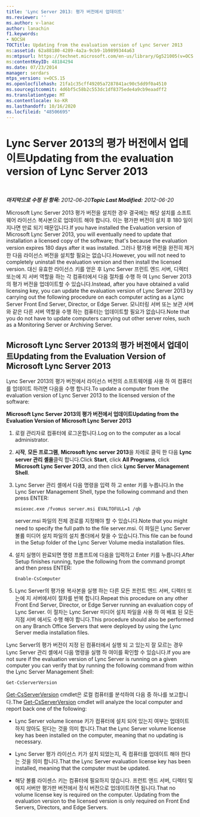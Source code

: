 ```yaml
---
title: 'Lync Server 2013: 평가 버전에서 업데이트'
ms.reviewer: ''
ms.author: v-lanac
author: lanachin
f1.keywords:
- NOCSH
TOCTitle: Updating from the evaluation version of Lync Server 2013
ms:assetid: 62a88180-4289-4a2a-9cb9-1b9899344a63
ms:mtpsurl: https://technet.microsoft.com/en-us/library/Gg521005(v=OCS.15)
ms:contentKeyID: 48184294
ms.date: 07/23/2014
manager: serdars
mtps_version: v=OCS.15
ms.openlocfilehash: 21fa1c35cff49205a7287841ac90c5dd9f0a4510
ms.sourcegitcommit: 4d6bf5c58b2c553dc1df8375ede4a9cb9eaadff2
ms.translationtype: MT
ms.contentlocale: ko-KR
ms.lasthandoff: 10/16/2020
ms.locfileid: "48506695"
---
```

# <a name="updating-from-the-evaluation-version-of-lync-server-2013"></a><span data-ttu-id="0a610-102">Lync Server 2013의 평가 버전에서 업데이트</span><span class="sxs-lookup"><span data-stu-id="0a610-102">Updating from the evaluation version of Lync Server 2013</span></span>

<div data-xmlns="http://www.w3.org/1999/xhtml">

<div class="topic" data-xmlns="http://www.w3.org/1999/xhtml" data-msxsl="urn:schemas-microsoft-com:xslt" data-cs="https://msdn.microsoft.com/">

<div data-asp="https://msdn2.microsoft.com/asp">



</div>

<div id="mainSection">

<div id="mainBody">

<span> </span>

<span data-ttu-id="0a610-103">_**마지막으로 수정 된 항목:** 2012-06-20_</span><span class="sxs-lookup"><span data-stu-id="0a610-103">_**Topic Last Modified:** 2012-06-20_</span></span>

<span data-ttu-id="0a610-104">Microsoft Lync Server 2013 평가 버전을 설치한 경우 결국에는 해당 설치를 소프트웨어 라이선스 복사본으로 업데이트 해야 합니다. 이는 평가판 버전이 설치 후 180 일이 지나면 만료 되기 때문입니다.</span><span class="sxs-lookup"><span data-stu-id="0a610-104">If you have installed the Evaluation version of Microsoft Lync Server 2013, you will eventually need to update that installation a licensed copy of the software; that's because the evaluation version expires 180 days after it was installed.</span></span> <span data-ttu-id="0a610-105">그러나 평가용 버전을 완전히 제거한 다음 라이선스 버전을 설치할 필요는 없습니다.</span><span class="sxs-lookup"><span data-stu-id="0a610-105">However, you will not need to completely uninstall the evaluation version and then install the licensed version.</span></span> <span data-ttu-id="0a610-106">대신 유효한 라이선스 키를 얻은 후 Lync Server 프런트 엔드 서버, 디렉터 또는에 지 서버 역할을 하는 각 컴퓨터에서 다음 절차를 수행 하 여 Lync Server 2013의 평가 버전을 업데이트할 수 있습니다.</span><span class="sxs-lookup"><span data-stu-id="0a610-106">Instead, after you have obtained a valid licensing key, you can update the evaluation version of Lync Server 2013 by carrying out the following procedure on each computer acting as a Lync Server Front End Server, Director, or Edge Server.</span></span> <span data-ttu-id="0a610-107">모니터링 서버 또는 보관 서버와 같은 다른 서버 역할을 수행 하는 컴퓨터는 업데이트할 필요가 없습니다.</span><span class="sxs-lookup"><span data-stu-id="0a610-107">Note that you do not have to update computers carrying out other server roles, such as a Monitoring Server or Archiving Server.</span></span>

<div>

## <a name="updating-from-the-evaluation-version-of-microsoft-lync-server-2013"></a><span data-ttu-id="0a610-108">Microsoft Lync Server 2013의 평가 버전에서 업데이트</span><span class="sxs-lookup"><span data-stu-id="0a610-108">Updating from the Evaluation Version of Microsoft Lync Server 2013</span></span>

<span data-ttu-id="0a610-109">Lync Server 2013의 평가 버전에서 라이선스 버전의 소프트웨어를 사용 하 여 컴퓨터를 업데이트 하려면 다음을 수행 합니다.</span><span class="sxs-lookup"><span data-stu-id="0a610-109">To update a computer from the evaluation version of Lync Server 2013 to the licensed version of the software:</span></span>

<span data-ttu-id="0a610-110">**Microsoft Lync Server 2013의 평가 버전에서 업데이트**</span><span class="sxs-lookup"><span data-stu-id="0a610-110">**Updating from the Evaluation Version of Microsoft Lync Server 2013**</span></span>

1.  <span data-ttu-id="0a610-111">로컬 관리자로 컴퓨터에 로그온합니다.</span><span class="sxs-lookup"><span data-stu-id="0a610-111">Log on to the computer as a local administrator.</span></span>

2.  <span data-ttu-id="0a610-112">**시작**, **모든 프로그램**, **Microsoft lync server 2013**을 차례로 클릭 한 다음 **Lync server 관리 셸을**클릭 합니다.</span><span class="sxs-lookup"><span data-stu-id="0a610-112">Click **Start**, click **All Programs**, click **Microsoft Lync Server 2013**, and then click **Lync Server Management Shell**.</span></span>

3.  <span data-ttu-id="0a610-113">Lync Server 관리 셸에서 다음 명령을 입력 하 고 enter 키를 누릅니다.</span><span class="sxs-lookup"><span data-stu-id="0a610-113">In the Lync Server Management Shell, type the following command and then press ENTER:</span></span>
    
        msiexec.exe /fvomus server.msi EVALTOFULL=1 /qb
    
    <span data-ttu-id="0a610-114">server.msi 파일의 전체 경로를 지정해야 할 수 있습니다.</span><span class="sxs-lookup"><span data-stu-id="0a610-114">Note that you might need to specify the full path to the file server.msi.</span></span> <span data-ttu-id="0a610-115">이 파일은 Lync Server 볼륨 미디어 설치 파일의 설치 폴더에서 찾을 수 있습니다.</span><span class="sxs-lookup"><span data-stu-id="0a610-115">This file can be found in the Setup folder of the Lync Server Volume media installation files.</span></span>

4.  <span data-ttu-id="0a610-116">설치 실행이 완료되면 명령 프롬프트에 다음을 입력하고 Enter 키를 누릅니다.</span><span class="sxs-lookup"><span data-stu-id="0a610-116">After Setup finishes running, type the following from the command prompt and then press ENTER:</span></span>
    
        Enable-CsComputer

5.  <span data-ttu-id="0a610-117">Lync Server의 평가용 복사본을 실행 하는 다른 모든 프런트 엔드 서버, 디렉터 또는에 지 서버에서이 절차를 반복 합니다.</span><span class="sxs-lookup"><span data-stu-id="0a610-117">Repeat this procedure on any other Front End Server, Director, or Edge Server running an evaluation copy of Lync Server.</span></span> <span data-ttu-id="0a610-118">이 절차는 Lync Server 미디어 설치 파일을 사용 하 여 배포 된 모든 지점 서버 에서도 수행 해야 합니다.</span><span class="sxs-lookup"><span data-stu-id="0a610-118">This procedure should also be performed on any Branch Office Servers that were deployed by using the Lync Server media installation files.</span></span>

<span data-ttu-id="0a610-119">Lync Server의 평가 버전이 지정 된 컴퓨터에서 실행 되 고 있는지 잘 모르는 경우 Lync Server 관리 셸에서 다음 명령을 실행 하 여이를 확인할 수 있습니다.</span><span class="sxs-lookup"><span data-stu-id="0a610-119">If you are not sure if the evaluation version of Lync Server is running on a given computer you can verify that by running the following command from within the Lync Server Management Shell:</span></span>

    Get-CsServerVersion

<span data-ttu-id="0a610-120">[Get-CsServerVersion](https://docs.microsoft.com/powershell/module/skype/Get-CsServerVersion) cmdlet은 로컬 컴퓨터를 분석하여 다음 중 하나를 보고합니다.</span><span class="sxs-lookup"><span data-stu-id="0a610-120">The [Get-CsServerVersion](https://docs.microsoft.com/powershell/module/skype/Get-CsServerVersion) cmdlet will analyze the local computer and report back one of the following:</span></span>

  - <span data-ttu-id="0a610-121">Lync Server volume license 키가 컴퓨터에 설치 되어 있는지 여부는 업데이트 하지 않아도 된다는 것을 의미 합니다.</span><span class="sxs-lookup"><span data-stu-id="0a610-121">That the Lync Server volume license key has been installed on the computer, meaning that no updating is necessary.</span></span>

  - <span data-ttu-id="0a610-122">Lync Server 평가 라이선스 키가 설치 되었는지, 즉 컴퓨터를 업데이트 해야 한다는 것을 의미 합니다.</span><span class="sxs-lookup"><span data-stu-id="0a610-122">That the Lync Server evaluation license key has been installed, meaning that the computer must be updated.</span></span>

  - <span data-ttu-id="0a610-p104">해당 볼륨 라이센스 키는 컴퓨터에 필요하지 않습니다. 프런트 엔드 서버, 디렉터 및 에지 서버만 평가판 버전에서 정식 버전으로 업데이트하면 됩니다.</span><span class="sxs-lookup"><span data-stu-id="0a610-p104">That no volume license key is required on the computer. Updating from the evaluation version to the licensed version is only required on Front End Servers, Directors, and Edge Servers.</span></span>

</div>

</div>

<span> </span>

</div>

</div>

</div>

